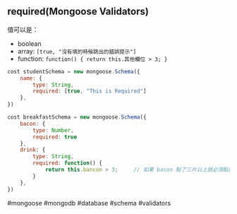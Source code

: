## required(Mongoose Validators)
值可以是：
- boolean
- array: `[true, "沒有填的時候跳出的錯誤提示"]`
- function: `function() { return this.其他欄位 > 3; }`
```js
cost studentSchema = new mongoose.Schema({
	name: { 
		type: String,
		required: [true, "This is Required"]
	},
})
```

```js
cost breakfastSchema = new mongoose.Schema({
	bacon: {
		type: Number,
		required: true
	},
	drink: {
		type: String,
		required: function() {
			return this.bancon > 3;		// 如果 bacon 點了三片以上就必須點飲料
		}
	},
})
```

#mongoose #mongodb #database #schema #validators